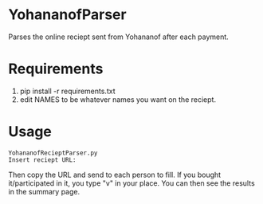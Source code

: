 # YohananofParser
Parses the online reciept sent from Yohananof after each payment.

# Requirements
1. pip install -r requirements.txt
2. edit NAMES to be whatever names you want on the reciept.

# Usage
```
YohananofRecieptParser.py
Insert reciept URL: 
```
Then copy the URL and send to each person to fill. If you bought it/participated in it, you type "v" in your place.
You can then see the results in the summary page.
